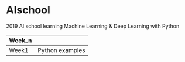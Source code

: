 # AIschool
2019 AI school learning Machine Learning &amp; Deep Learning with Python

|Week_n|                    |
|------|--------------------|
|Week1 |   Python examples  |
